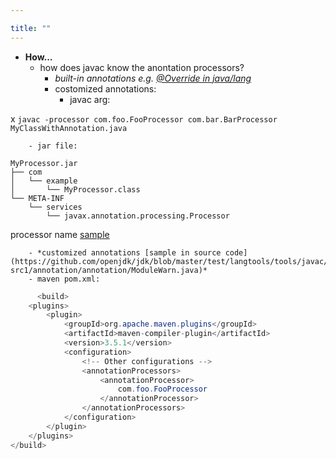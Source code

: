 ```yaml
---

title: "" 
---
```


- **How...**
    - how does javac know the anontation processors?
      - *built-in annotations e.g. [\@Override in java/lang](https://github.com/openjdk/jdk/blob/master/src/java.base/share/classes/java/lang/Override.java)*
      - costomized annotations:
        - javac arg:
     
x     `javac -processor com.foo.FooProcessor com.bar.BarProcessor MyClassWithAnnotation.java`

        - jar file: 

```Text
MyProcessor.jar
├── com
│   └── example
│       └── MyProcessor.class
└── META-INF
    └── services
        └── javax.annotation.processing.Processor
```

processor name [sample](https://riptutorial.com/java/example/19926/compile-time-processing-using-annotation-processor)

        - *customized annotations [sample in source code](https://github.com/openjdk/jdk/blob/master/test/langtools/tools/javac/processing/ReportOnImportedModuleAnnotation/mods-src1/annotation/annotation/ModuleWarn.java)*
        - maven pom.xml:

```Java
      <build>
    <plugins>
        <plugin>
            <groupId>org.apache.maven.plugins</groupId>
            <artifactId>maven-compiler-plugin</artifactId>
            <version>3.5.1</version>
            <configuration>
                <!-- Other configurations -->
                <annotationProcessors>
                    <annotationProcessor>
                        com.foo.FooProcessor
                    </annotationProcessor>
                </annotationProcessors>
            </configuration>
        </plugin>
    </plugins>
</build>
```

